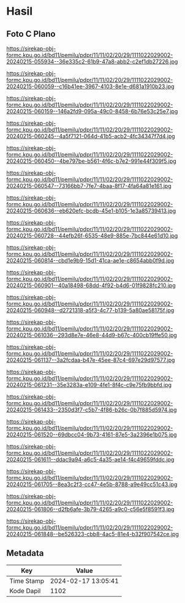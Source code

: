 # Hasil

## Foto C Plano

https://sirekap-obj-formc.kpu.go.id/bd11/pemilu/pdpr/11/11/02/20/29/1111022029002-20240215-055934--36e335c2-61b9-47a8-abb2-c2ef1db27226.jpg

https://sirekap-obj-formc.kpu.go.id/bd11/pemilu/pdpr/11/11/02/20/29/1111022029002-20240215-060059--c16b41ee-3967-4103-8e1e-d681a1910b23.jpg

https://sirekap-obj-formc.kpu.go.id/bd11/pemilu/pdpr/11/11/02/20/29/1111022029002-20240215-060159--146a2fd9-095a-49c0-8458-6b76e53c25e7.jpg

https://sirekap-obj-formc.kpu.go.id/bd11/pemilu/pdpr/11/11/02/20/29/1111022029002-20240215-060245--4a5f7121-064d-41b5-acb2-4fc34347f7d4.jpg

https://sirekap-obj-formc.kpu.go.id/bd11/pemilu/pdpr/11/11/02/20/29/1111022029002-20240215-060450--4be797be-b561-4f6c-b7e2-991e44f309f5.jpg

https://sirekap-obj-formc.kpu.go.id/bd11/pemilu/pdpr/11/11/02/20/29/1111022029002-20240215-060547--73166bb7-7fe7-4baa-8f17-4fa64a81e161.jpg

https://sirekap-obj-formc.kpu.go.id/bd11/pemilu/pdpr/11/11/02/20/29/1111022029002-20240215-060636--eb620efc-bcdb-45e1-b105-1e3a85739413.jpg

https://sirekap-obj-formc.kpu.go.id/bd11/pemilu/pdpr/11/11/02/20/29/1111022029002-20240215-060728--44efb26f-6535-48e9-885e-7bc844e61d10.jpg

https://sirekap-obj-formc.kpu.go.id/bd11/pemilu/pdpr/11/11/02/20/29/1111022029002-20240215-060814--cbd1e9b9-15d1-41ca-ae1e-c8654abb0f9d.jpg

https://sirekap-obj-formc.kpu.go.id/bd11/pemilu/pdpr/11/11/02/20/29/1111022029002-20240215-060901--40a18498-68dd-4f92-b4d6-01f9828fc210.jpg

https://sirekap-obj-formc.kpu.go.id/bd11/pemilu/pdpr/11/11/02/20/29/1111022029002-20240215-060948--d2721318-a5f3-4c77-b139-5a80ae58175f.jpg

https://sirekap-obj-formc.kpu.go.id/bd11/pemilu/pdpr/11/11/02/20/29/1111022029002-20240215-061036--293d8e7e-46e8-44d9-b67c-400cb19ffe50.jpg

https://sirekap-obj-formc.kpu.go.id/bd11/pemilu/pdpr/11/11/02/20/29/1111022029002-20240215-061137--3a2fcdaa-b47e-45ee-87c4-697e29d97577.jpg

https://sirekap-obj-formc.kpu.go.id/bd11/pemilu/pdpr/11/11/02/20/29/1111022029002-20240215-061231--35e3283a-e109-4fe1-8f4c-c9e75fb9bbfd.jpg

https://sirekap-obj-formc.kpu.go.id/bd11/pemilu/pdpr/11/11/02/20/29/1111022029002-20240215-061433--2350d3f7-c5b7-4f86-b26c-0b7f885d5974.jpg

https://sirekap-obj-formc.kpu.go.id/bd11/pemilu/pdpr/11/11/02/20/29/1111022029002-20240215-061520--69dbcc04-9b73-4161-87e5-3a2396e1b075.jpg

https://sirekap-obj-formc.kpu.go.id/bd11/pemilu/pdpr/11/11/02/20/29/1111022029002-20240215-061611--ddac9a94-a6c5-4a35-ae14-f4c49659fddc.jpg

https://sirekap-obj-formc.kpu.go.id/bd11/pemilu/pdpr/11/11/02/20/29/1111022029002-20240215-061705--8ea3c2f3-cc47-4e5b-8788-a9e49cc51c43.jpg

https://sirekap-obj-formc.kpu.go.id/bd11/pemilu/pdpr/11/11/02/20/29/1111022029002-20240215-061806--d2fb6afe-3b79-4265-a9c0-c56e5f8591f3.jpg

https://sirekap-obj-formc.kpu.go.id/bd11/pemilu/pdpr/11/11/02/20/29/1111022029002-20240215-061848--be526323-cbb8-4ac5-81e4-b32f907542ce.jpg


## Metadata

| Key        | Value               |
| ---------- | ------------------- |
| Time Stamp | 2024-02-17 13:05:41 |
| Kode Dapil | 1102                |



